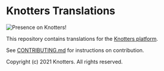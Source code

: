 # Knotters Translations

![Presence on Knotters!](https://img.shields.io/static/v1?label=Knotters&message=Project&color=12e49d&link=https://knotters.org&style=for-the-badge)

This repository contains translations for the [Knotters platform](https://knotters.org).

See [CONTRIBUTING.md](CONTRIBUTING.md) for instructions on contribution.

Copyright (c) 2021 Knotters. All rights reserved.
